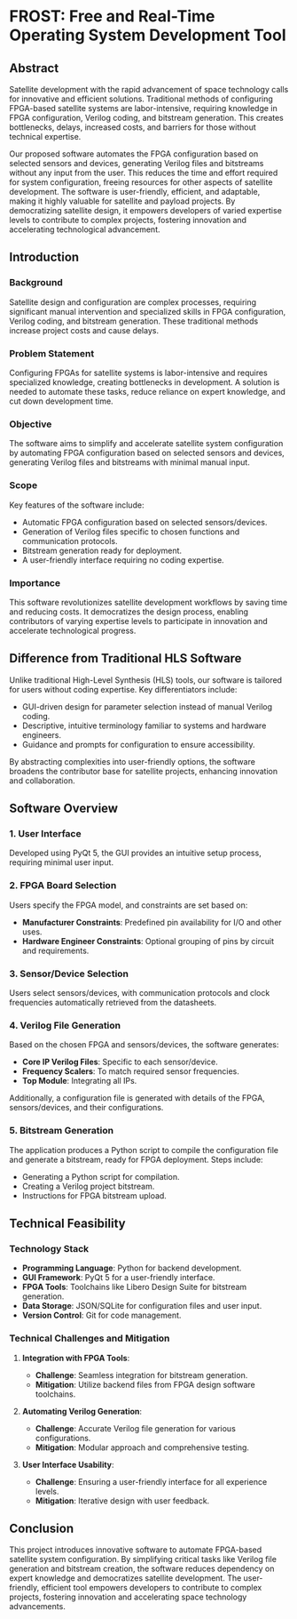 # FROST: Free and Real-Time Operating System Development Tool

## Abstract
Satellite development with the rapid advancement of space technology calls for innovative and efficient solutions. Traditional methods of configuring FPGA-based satellite systems are labor-intensive, requiring knowledge in FPGA configuration, Verilog coding, and bitstream generation. This creates bottlenecks, delays, increased costs, and barriers for those without technical expertise.

Our proposed software automates the FPGA configuration based on selected sensors and devices, generating Verilog files and bitstreams without any input from the user. This reduces the time and effort required for system configuration, freeing resources for other aspects of satellite development. The software is user-friendly, efficient, and adaptable, making it highly valuable for satellite and payload projects. By democratizing satellite design, it empowers developers of varied expertise levels to contribute to complex projects, fostering innovation and accelerating technological advancement.

## Introduction

### Background
Satellite design and configuration are complex processes, requiring significant manual intervention and specialized skills in FPGA configuration, Verilog coding, and bitstream generation. These traditional methods increase project costs and cause delays.

### Problem Statement
Configuring FPGAs for satellite systems is labor-intensive and requires specialized knowledge, creating bottlenecks in development. A solution is needed to automate these tasks, reduce reliance on expert knowledge, and cut down development time.

### Objective
The software aims to simplify and accelerate satellite system configuration by automating FPGA configuration based on selected sensors and devices, generating Verilog files and bitstreams with minimal manual input.

### Scope
Key features of the software include:
- Automatic FPGA configuration based on selected sensors/devices.
- Generation of Verilog files specific to chosen functions and communication protocols.
- Bitstream generation ready for deployment.
- A user-friendly interface requiring no coding expertise.

### Importance
This software revolutionizes satellite development workflows by saving time and reducing costs. It democratizes the design process, enabling contributors of varying expertise levels to participate in innovation and accelerate technological progress.

## Difference from Traditional HLS Software
Unlike traditional High-Level Synthesis (HLS) tools, our software is tailored for users without coding expertise. Key differentiators include:
- GUI-driven design for parameter selection instead of manual Verilog coding.
- Descriptive, intuitive terminology familiar to systems and hardware engineers.
- Guidance and prompts for configuration to ensure accessibility.

By abstracting complexities into user-friendly options, the software broadens the contributor base for satellite projects, enhancing innovation and collaboration.

## Software Overview

### 1. User Interface
Developed using PyQt 5, the GUI provides an intuitive setup process, requiring minimal user input.

### 2. FPGA Board Selection
Users specify the FPGA model, and constraints are set based on:
- **Manufacturer Constraints**: Predefined pin availability for I/O and other uses.
- **Hardware Engineer Constraints**: Optional grouping of pins by circuit and requirements.

### 3. Sensor/Device Selection
Users select sensors/devices, with communication protocols and clock frequencies automatically retrieved from the datasheets.

### 4. Verilog File Generation
Based on the chosen FPGA and sensors/devices, the software generates:
- **Core IP Verilog Files**: Specific to each sensor/device.
- **Frequency Scalers**: To match required sensor frequencies.
- **Top Module**: Integrating all IPs.

Additionally, a configuration file is generated with details of the FPGA, sensors/devices, and their configurations.

### 5. Bitstream Generation
The application produces a Python script to compile the configuration file and generate a bitstream, ready for FPGA deployment. Steps include:
- Generating a Python script for compilation.
- Creating a Verilog project bitstream.
- Instructions for FPGA bitstream upload.

## Technical Feasibility

### Technology Stack
- **Programming Language**: Python for backend development.
- **GUI Framework**: PyQt 5 for a user-friendly interface.
- **FPGA Tools**: Toolchains like Libero Design Suite for bitstream generation.
- **Data Storage**: JSON/SQLite for configuration files and user input.
- **Version Control**: Git for code management.

### Technical Challenges and Mitigation
1. **Integration with FPGA Tools**:
   - **Challenge**: Seamless integration for bitstream generation.
   - **Mitigation**: Utilize backend files from FPGA design software toolchains.

2. **Automating Verilog Generation**:
   - **Challenge**: Accurate Verilog file generation for various configurations.
   - **Mitigation**: Modular approach and comprehensive testing.

3. **User Interface Usability**:
   - **Challenge**: Ensuring a user-friendly interface for all experience levels.
   - **Mitigation**: Iterative design with user feedback.

## Conclusion
This project introduces innovative software to automate FPGA-based satellite system configuration. By simplifying critical tasks like Verilog file generation and bitstream creation, the software reduces dependency on expert knowledge and democratizes satellite development. The user-friendly, efficient tool empowers developers to contribute to complex projects, fostering innovation and accelerating space technology advancements.
